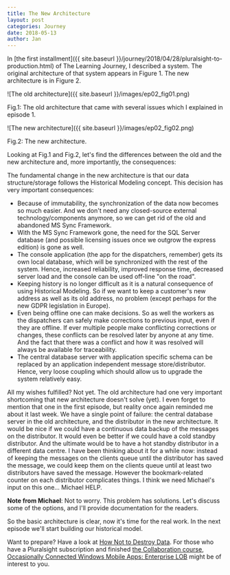 ```yaml
---
title: The New Architecture
layout: post
categories: Journey
date: 2018-05-13
author: Jan
---
```


In [the first installment]({{ site.baseurl }}/journey/2018/04/28/pluralsight-to-production.html) of The Learning Journey, I described a system. The original architecture of that system appears in Figure 1. The new architecture is in Figure 2.

![The old architecture]({{ site.baseurl }}/images/ep02_fig01.png)

Fig.1: The old architecture that came with several issues which I explained in episode 1.

![The new architecture]({{ site.baseurl }}/images/ep02_fig02.png)

Fig.2: The new architecture.

Looking at Fig.1 and Fig.2, let's find the differences between the old and the new architecture and, more importantly, the consequences:

The fundamental change in the new architecture is that our data structure/storage follows the Historical Modeling concept.  This decision has very important consequences:
- Because of immutability, the synchronization of the data now becomes so much easier.  And we don't need any closed-source external technology/components anymore, so we can get rid of the old and abandoned MS Sync Framework.
- With the MS Sync Framework gone, the need for the SQL Server database (and possible licensing issues once we outgrow the express edition) is gone as well.
- The console application (the app for the dispatchers, remember) gets its own local database, which will be synchronized with the rest of the system. Hence, increased reliability, improved response time, decreased server load and the console can be used off-line "on the road".
- Keeping history is no longer difficult as it is a natural consequence of using Historical Modeling.  So if we want to keep a customer's new address as well as its old address, no problem (except perhaps for the new GDPR legislation in Europe).
- Even being offline one can make decisions.  So as well the workers as the dispatchers can safely make corrections to previous input, even if they are offline.  If ever multiple people make conflicting corrections or changes, these conflicts can be resolved later by anyone at any time. And the fact that there was a conflict and how it was resolved will always be available for traceability.
- The central database server with application specific schema can be replaced by an application independent message store/distributor.  Hence, very loose coupling which should allow us to upgrade the system relatively easy.

All my wishes fulfilled?  Not yet. The old architecture had one very important shortcoming that new architecture doesn't solve (yet).  I even forget to mention that one in the first episode, but reality once again reminded me about it last week.  We have a single point of failure: the central database server in the old architecture, and the distributor in the new architecture.  It would be nice if we could have a continuous data backup of the messages on the distributor.  It would even be better if we could have a cold standby distributor.  And the ultimate would be to have a hot standby distributor in a different data centre.  I have been thinking about it for a while now: instead of keeping the messages on the clients queue until the distributor has saved the message, we could keep them on the clients queue until at least two distributors have saved the message.  However the bookmark-related counter on each distributor complicates things.  I think we need Michael's input on this one... Michael HELP.

**Note from Michael**: Not to worry. This problem has solutions. Let's discuss some of the options, and I'll provide documentation for the readers.

So the basic architecture is clear, now it's time for the real work.  In the next episode we'll start building our historical model.

Want to prepare?  Have a look at [How Not to Destroy Data](https://www.youtube.com/watch?v=NW0-gXAoPG4).  For those who have a Pluralsight subscription and finished [the Collaboration course](https://app.pluralsight.com/library/courses/occasionally-connected-windows-mobile-apps-collaboration), [Occasionally Connected Windows Mobile Apps: Enterprise LOB](https://www.pluralsight.com/courses/occasionally-connected-windows-mobile-apps-lob) might be of interest to you.
